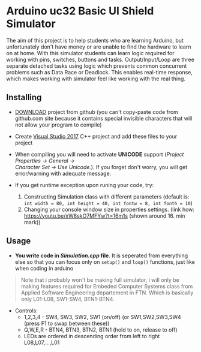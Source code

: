 # Arduino uc32 Basic UI Shield Simulator
The aim of this project is to help students who are learning Arduino, but unfortunately don't have money or are unable to find the hardware to learn on at home. With this simulator students can learn logic required for working with pins, switches, buttons and tasks. Output/Input/Loop are three separate detached tasks using logic which prevents common concurrent problems such as Data Race or Deadlock. This enables real-time response, which makes working with simulator feel like working with the real thing.

## Installing 
- [DOWNLOAD](https://github.com/DaniloNovakovic/Arduino_uc32_basic_ui_shield_simulator/archive/master.zip) project from github (you can't copy-paste code from github.com site because it contains special
invisible characters that will not allow your program to compile)

- Create [Visual Studio 2017](https://visualstudio.microsoft.com/downloads/) C++ project and add these files to your project

- When compiling you will need to activate **UNICODE** support (_Project Properties -> General -> \
Character Set -> Use Unicode._). If you forget don't worry, you will get error/warning with adequate message.

- If you get runtime exception upon runing your code, try:
	1) Constructing Simulation class with different parameters (default is: `int width = 80, int height = 40, int fontw = 8, int fonth = 10`)
	2) Changing your console window size in properties settings. (link how: https://youtu.be/xW8skO7MFYw?t=16m1s  (shown around 16. min mark)) 

## Usage
- **You write code in _Simulation.cpp_ file**. It is seperated from everything else
so that you can focus only on `setup()` and `loop()` functions, just like when coding in arduino

> Note that i probably won't be making full simulator, i will only be making features required for Embeded Computer Systems class from Applied Software Engineering departement in FTN. Which is basically only L01-L08, SW1-SW4, BTN1-BTN4. 

- Controls:
	- 1,2,3,4 - SW4, SW3, SW2, SW1 (on/off) (or SW1,SW2,SW3,SW4 (press F1 to swap between these))
	- Q,W,E,R - BTN4, BTN3, BTN2, BTN1 (hold to on, release to off)
	- LEDs are ordered in descending order from left to right L08,L07,...,L01	




